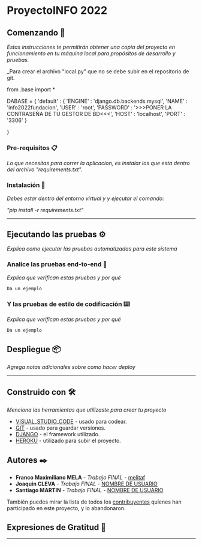 # ProyectoINFO 2022

## Comenzando 🚀
_Estas instrucciones te permitirán obtener una copia del proyecto en funcionamiento en tu máquina local para propósitos de desarrollo y pruebas._

_Para crear el archivo "local.py" que no se debe subir en el repositorio de git.


from .base import *

DABASE = {
    'default' : {
        'ENGINE' : 'django.db.backends.mysql',
        'NAME' : 'info2022fundacion',
        'USER' : 'root',
        'PASSWORD' : '>>>PONER LA CONTRASEÑA DE TU GESTOR DE BD<<<',
        'HOST' : 'localhost',
        'PORT' : '3306'
    }

}

### Pre-requisitos 📋

_Lo que necesitas para correr la aplicacion, es instalar los que esta dentro del archivo "requirements.txt"._


### Instalación 🔧


_Debes estar dentro del entorno virtual y y ejecutar el comando:_

_"pip install -r requirements.txt"_

****************************************************************************************************************

## Ejecutando las pruebas ⚙️

_Explica como ejecutar las pruebas automatizadas para este sistema_

### Analice las pruebas end-to-end 🔩

_Explica que verifican estas pruebas y por qué_

```
Da un ejemplo
```

### Y las pruebas de estilo de codificación ⌨️

_Explica que verifican estas pruebas y por qué_

```
Da un ejemplo
```

## Despliegue 📦

_Agrega notas adicionales sobre como hacer deploy_

****************************************************************************************************************

## Construido con 🛠️

_Menciona las herramientas que utilizaste para crear tu proyecto_

* [VISUAL_STUDIO_CODE](https://code.visualstudio.com/) - usado para codear.
* [GIT](https://git-scm.com/) - usado para guardar versiones.
* [DJANGO](https://www.djangoproject.com/) - el framework utilizado.
* [HEROKU](https://id.heroku.com/login) - utilizado para subir el proyecto.


## Autores ✒️

* **Franco Maximiliano MELA** - *Trabajo FINAL* - [melitaf](https://github.com/melitaf)
* **Joaquin CLEVA** - *Trabajo FINAL* - [NOMBRE DE USUARIO](LINK_DE_REPO)
* **Santiago MARTIN** - *Trabajo FINAL* - [NOMBRE DE USUARIO](LINK_DE_REPO)

También puedes mirar la lista de todos los [contribuyentes](https://github.com/melitaf/ProyectoINFO/graphs/contributors) quíenes han participado en este proyecto, y lo abandonaron. 

## Expresiones de Gratitud 🎁


---
